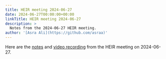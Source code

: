 ```yaml
---
title: HEIR meeting 2024-06-27
date: 2024-06-27T00:00:00+00:00
linkTitle: HEIR meeting 2024-06-27
description: >
  Notes from the 2024-06-27 HEIR meeting.
author: '[Asra Ali](https://github.com/asraa)'
---
```


Here are the
[notes](https://docs.google.com/document/d/1lc4U2JzHapu99_sigOAYwpjNnfd9_QGrX1HAQ0hle_o/edit?usp=sharing)
and
[video recording](https://drive.google.com/file/d/1-wMytGj3AHi55sA2jb81AsHOU8EcIq6d/view?usp=sharing)
from the HEIR meeting on 2024-06-27.
